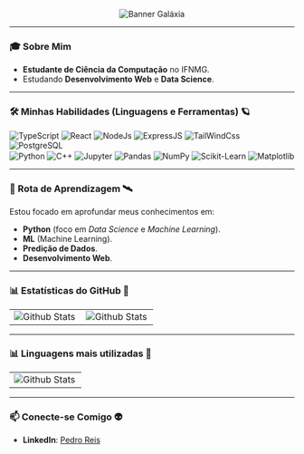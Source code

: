<p align="center">
  <img alt="Banner Galáxia" src="https://img.shields.io/badge/Olá!%20Eu%20sou%20o%20Pedro%20Reis%20%7C%20Bem%20vindo%20Ao%20meu%20GitHub🌌🚀-342C4C?style=for-the-badge&logo=github&logoColor=white&labelColor=2B2735">
</p>

---

### 🎓 Sobre Mim 

- **Estudante de Ciência da Computação** no IFNMG.
- Estudando **Desenvolvimento Web** e **Data Science**.

---

### 🛠️ Minhas Habilidades (Linguagens e Ferramentas) 🪐

<div style="display: inline_block">
  <img align="center" alt="TypeScript" src="https://img.shields.io/badge/typescript-%23007ACC.svg?style=for-the-badge&logo=typescript&logoColor=white">
  <img align="center" alt="React" src="https://img.shields.io/badge/react-%2320232a.svg?style=for-the-badge&logo=react&logoColor=%2361DAFB">
  <img align="center" alt="NodeJs" src="https://img.shields.io/badge/node.js-6DA55F?style=for-the-badge&logo=node.js&logoColor=white">
  <img align="center" alt="ExpressJS" src="https://img.shields.io/badge/express.js-%23404d59.svg?style=for-the-badge&logo=express&logoColor=%2361DAFB">
  <img align="center" alt="TailWindCss" src="https://img.shields.io/badge/tailwindcss-%2338B2AC.svg?style=for-the-badge&logo=tailwind-css&logoColor=white">
  <img align="center" alt="PostgreSQL" src="https://img.shields.io/badge/postgres-%23316192.svg?style=for-the-badge&logo=postgresql&logoColor=white">
  <br>
  <img align="center" alt="Python" src="https://img.shields.io/badge/Python-14354C?style=for-the-badge&logo=python&logoColor=white">
  <img align="center" alt="C++" src="https://img.shields.io/badge/C%2B%2B-00599C?style=for-the-badge&logo=c%2B%2B&logoColor=white">
  <img align="center" alt="Jupyter" src="https://img.shields.io/badge/Jupyter-F37626?style=for-the-badge&logo=jupyter&logoColor=white">
  <img align="center" alt="Pandas" src="https://img.shields.io/badge/Pandas-150458?style=for-the-badge&logo=pandas&logoColor=white">
  <img align="center" alt="NumPy" src="https://img.shields.io/badge/NumPy-013243?style=for-the-badge&logo=numpy&logoColor=white">
  <img align="center" alt="Scikit-Learn" src="https://img.shields.io/badge/scikit--learn-F7931E?style=for-the-badge&logo=scikitlearn&logoColor=white">
  <img align="center" alt="Matplotlib" src="https://img.shields.io/badge/Matplotlib-11557C?style=for-the-badge&logo=matplotlib&logoColor=white">
</div>

---

### 🌱 Rota de Aprendizagem 🛰️

Estou focado em aprofundar meus conhecimentos em:
- **Python** (foco em *Data Science* e *Machine Learning*).
- **ML** (Machine Learning).
- **Predição de Dados**.
- **Desenvolvimento Web**.

---

### 📊 Estatísticas do GitHub 🔭

<table>
    <td >
      <img
        align="left"
        src="https://github-readme-stats.vercel.app/api?username=PedroHenriqueBRO&theme=dark&hide_border=false&include_all_commits=true"
        alt="Github Stats"
      />
    </td>
    <td >
      <img
        align="left"
        src="https://github-readme-streak-stats.herokuapp.com/?user=PedroHenriqueBRO&theme=dark&hide_border=false"
        alt="Github Stats"
      />
    </td>
</table>

---

### 📊 Linguagens mais utilizadas 🔭
<table>
  <tr>
    <td>
      <img
        align="left"
        src="https://github-readme-stats.vercel.app/api/top-langs/?username=PedroHenriqueBRO&theme=dark&hide_border=false&include_all_commits=true&count_private=true&layout=compact"
        alt="Github Stats"
      />
    </td>
  </tr>
</table>

---

### 📫 Conecte-se Comigo 👽

- **LinkedIn**: [Pedro Reis](https://www.linkedin.com/in/pedro-reis-5b4325360?utm_source=share&utm_campaign=share_via&utm_content=profile&utm_medium=android_app)
